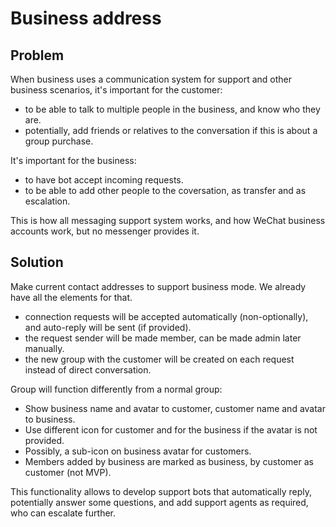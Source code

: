 # Business address

## Problem

When business uses a communication system for support and other business scenarios, it's important for the customer:
- to be able to talk to multiple people in the business, and know who they are.
- potentially, add friends or relatives to the conversation if this is about a group purchase.

It's important for the business:
- to have bot accept incoming requests.
- to be able to add other people to the coversation, as transfer and as escalation.

This is how all messaging support system works, and how WeChat business accounts work, but no messenger provides it.

## Solution

Make current contact addresses to support business mode. We already have all the elements for that.

- connection requests will be accepted automatically (non-optionally), and auto-reply will be sent (if provided).
- the request sender will be made member, can be made admin later manually.
- the new group with the customer will be created on each request instead of direct conversation.

Group will function differently from a normal group:
- Show business name and avatar to customer, customer name and avatar to business.
- Use different icon for customer and for the business if the avatar is not provided.
- Possibly, a sub-icon on business avatar for customers.
- Members added by business are marked as business, by customer as customer (not MVP).

This functionality allows to develop support bots that automatically reply, potentially answer some questions, and add support agents as required, who can escalate further.
